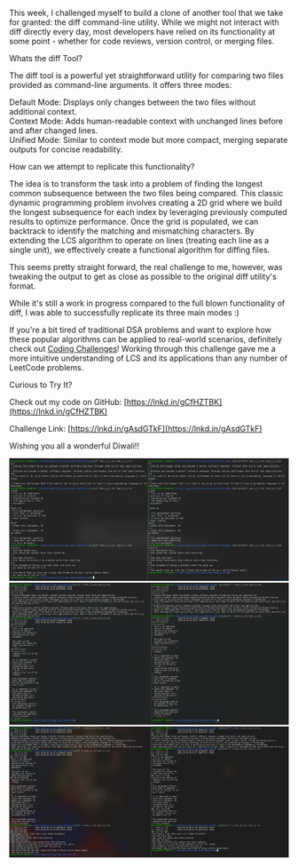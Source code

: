 This week, I challenged myself to build a clone of another tool that we take for granted: the diff command-line utility. While we might not interact with diff directly every day, most developers have relied on its functionality at some point - whether for code reviews, version control, or merging files.  
  
Whats the diff Tool?  
  
The diff tool is a powerful yet straightforward utility for comparing two files provided as command-line arguments. It offers three modes:  
  
Default Mode: Displays only changes between the two files without additional context.  
Context Mode: Adds human-readable context with unchanged lines before and after changed lines.  
Unified Mode: Similar to context mode but more compact, merging separate outputs for concise readability.  
  
How can we attempt to replicate this functionality?  
  
The idea is to transform the task into a problem of finding the longest common subsequence between the two files being compared. This classic dynamic programming problem involves creating a 2D grid where we build the longest subsequence for each index by leveraging previously computed results to optimize performance. Once the grid is populated, we can backtrack to identify the matching and mismatching characters. By extending the LCS algorithm to operate on lines (treating each line as a single unit), we effectively create a functional algorithm for diffing files.  
  
This seems pretty straight forward, the real challenge to me, however, was tweaking the output to get as close as possible to the original diff utility's format.   
  
While it's still a work in progress compared to the full blown functionality of diff, I was able to successfully replicate its three main modes :)  
  
If you're a bit tired of traditional DSA problems and want to explore how these popular algorithms can be applied to real-world scenarios, definitely check out [Coding Challenges](https://www.linkedin.com/company/codingchallenges/)! Working through this challenge gave me a more intuitive understanding of LCS and its applications than any number of LeetCode problems.  
  
Curious to Try It?  
  
Check out my code on GitHub: [https://lnkd.in/gCfHZTBK](https://lnkd.in/gCfHZTBK)  
  
Challenge Link: [https://lnkd.in/gAsdGTkF](https://lnkd.in/gAsdGTkF)  
  
Wishing you all a wonderful Diwali!! 

![Comparing diff vs cdiff in default mode](images/10.01.jpg)  
![Comparing diff vs cdiff in context mode - Test Case #1, #2](images/10.02.jpg)  
![Comparing diff vs cdiff in unified mode](images/10.03.jpg)  

